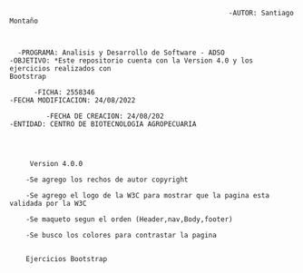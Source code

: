 
                                                          -AUTOR: Santiago Montaño  

    
     
      -PROGRAMA: Analisis y Desarrollo de Software - ADSO                    -OBJETIVO: *Este repositorio cuenta con la Version 4.0 y los ejercicios realizados con                                                                                          Bootstrap
            
          -FICHA: 2558346                                                      -FECHA MODIFICACION: 24/08/2022
   
             -FECHA DE CREACION: 24/08/202                                         -ENTIDAD: CENTRO DE BIOTECNOLOGIA AGROPECUARIA                                                                      
                                                                                   
                                        
     
                 
         Version 4.0.0

        -Se agrego los rechos de autor copyright

        -Se agrego el logo de la W3C para mostrar que la pagina esta validada por la W3C

        -Se maqueto segun el orden (Header,nav,Body,footer)

        -Se busco los colores para contrastar la pagina
        
        
        Ejercicios Bootstrap
      


